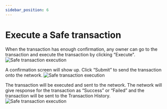 ```yaml
---
sidebar_position: 6
---
```


# Execute a Safe transaction
When the transaction has enough confirmation, any owner can go to the transaction and execute the transaction by clicking “Execute".
![Safe transaction execution](/img/pyxis-safe/execute_safe_transaction_1.png)

A confirmation screen will show up. Click “Submit” to send the transaction onto the network.
![Safe transaction execution](/img/pyxis-safe/execute_safe_transaction_2.png)

The transaction will be executed and sent to the network. The network will give response for the transaction as “Success” or “Failed” and the transaction will be sent to the Transaction History.
![Safe transaction execution](/img/pyxis-safe/execute_safe_transaction_3.png)
